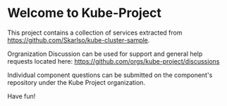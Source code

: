 # Welcome to Kube-Project

This project contains a collection of services extracted from https://github.com/Skarlso/kube-cluster-sample.

Orgranization Discussion can be used for support and general help requests located here: https://github.com/orgs/kube-project/discussions

Individual component questions can be submitted on the component's repository under the Kube Project organization.

Have fun!
